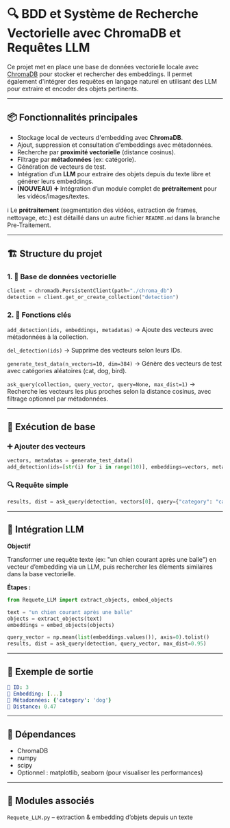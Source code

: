 # 🔍 BDD et Système de Recherche Vectorielle avec ChromaDB et Requêtes LLM

Ce projet met en place une base de données vectorielle locale avec [ChromaDB](https://docs.trychroma.com/) pour stocker et rechercher des embeddings. Il permet également d'intégrer des requêtes en langage naturel en utilisant des LLM pour extraire et encoder des objets pertinents.

---

## 📦 Fonctionnalités principales

- Stockage local de vecteurs d'embedding avec **ChromaDB**.
- Ajout, suppression et consultation d'embeddings avec métadonnées.
- Recherche par **proximité vectorielle** (distance cosinus).
- Filtrage par **métadonnées** (ex: catégorie).
- Génération de vecteurs de test.
- Intégration d’un **LLM** pour extraire des objets depuis du texte libre et générer leurs embeddings.
- **(NOUVEAU)** ➕ Intégration d’un module complet de **prétraitement** pour les vidéos/images/textes.

ℹ️ Le **prétraitement** (segmentation des vidéos, extraction de frames, nettoyage, etc.) est détaillé dans un autre fichier `README.md` dans la branche Pre-Traitement.

---

## 🏗️ Structure du projet

### 1. 📁 Base de données vectorielle
```python
client = chromadb.PersistentClient(path="./chroma_db")
detection = client.get_or_create_collection("detection")
```
### 2. 🧠 Fonctions clés
`add_detection(ids, embeddings, metadatas)`
→ Ajoute des vecteurs avec métadonnées à la collection.

`del_detection(ids)`
→ Supprime des vecteurs selon leurs IDs.

`generate_test_data(n_vectors=10, dim=384)`
→ Génère des vecteurs de test avec catégories aléatoires (cat, dog, bird).

`ask_query(collection, query_vector, query=None, max_dist=1)`
→ Recherche les vecteurs les plus proches selon la distance cosinus, avec filtrage optionnel par métadonnées.

---

## 🚀 Exécution de base

### ➕ Ajouter des vecteurs
```python
vectors, metadatas = generate_test_data()
add_detection(ids=[str(i) for i in range(10)], embeddings=vectors, metadatas=metadatas)
```

### 🔍 Requête simple
```python
results, dist = ask_query(detection, vectors[0], query={"category": "cat"}, max_dist=0.8)
```

---

## 🤖 Intégration LLM

**Objectif**

Transformer une requête texte (ex: "un chien courant après une balle") en vecteur d’embedding via un LLM, puis rechercher les éléments similaires dans la base vectorielle.

**Étapes :**
```python
from Requete_LLM import extract_objects, embed_objects

text = "un chien courant après une balle"
objects = extract_objects(text)
embeddings = embed_objects(objects)

query_vector = np.mean(list(embeddings.values()), axis=0).tolist()
results, dist = ask_query(detection, query_vector, max_dist=0.95)
```

---

## 📌 Exemple de sortie
```yaml
🔹 ID: 3
🧠 Embedding: [...]
📌 Métadonnées: {'category': 'dog'}
📏 Distance: 0.47
```

---

## 🧪 Dépendances

- ChromaDB
- numpy
- scipy
- Optionnel : matplotlib, seaborn (pour visualiser les performances)

---

## 🧩 Modules associés

`Requete_LLM.py` – extraction & embedding d’objets depuis un texte
